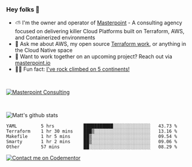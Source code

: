 

### Hey folks 👋



- ⛅️ I'm the owner and operator of [Masterpoint](https://masterpoint.io) - A consulting agency focused on delivering killer Cloud Platforms built on Terraform, AWS, and Containerized environments
- 💬 Ask me about AWS, my open source [Terraform work](https://github.com/masterpointio?q=terraform&type=&language=hcl), or anything in the Cloud Native space
- 🔨 Want to work together on an upcoming project? Reach out via [masterpoint.io](https://masterpoint.io)
- 🧗‍♂️ Fun fact: [I've rock climbed on 5 continents!](https://www.rockandice.com/videos/weekend-whippers/weekend-whipper-gunning-for-it-on-south-six-shooter/)

<br>


[![Masterpoint Consulting](https://masterpoint-public.s3.us-west-2.amazonaws.com/Logo-medium.png)](https://masterpoint.io)

<br>

![Matt's github stats](https://github-readme-stats.vercel.app/api?username=Gowiem&count_private=true&theme=cobalt&show_icons=true)

<!--START_SECTION:waka-->

```text
YAML         5 hrs           ███████████░░░░░░░░░░░░░░   43.73 %
Terraform    1 hr 30 mins    ███▒░░░░░░░░░░░░░░░░░░░░░   13.16 %
Makefile     1 hr 5 mins     ██▒░░░░░░░░░░░░░░░░░░░░░░   09.54 %
Smarty       1 hr 2 mins     ██▒░░░░░░░░░░░░░░░░░░░░░░   09.06 %
Other        57 mins         ██░░░░░░░░░░░░░░░░░░░░░░░   08.29 %
```

<!--END_SECTION:waka-->

[![Contact me on Codementor](https://www.codementor.io/m-badges/gowiem/find-me-on-cm-b.svg)](https://www.codementor.io/@gowiem?refer=badge)
